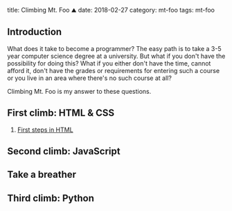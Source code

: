 title: Climbing Mt. Foo ⛰
date: 2018-02-27
category: mt-foo
tags: mt-foo

## Introduction
What does it take to become a programmer? The easy path is to take a
3-5 year computer science degree at a university. But what if you
don't have the possibility for doing this? What if you either don't
have the time, cannot afford it, don't have the grades or requirements
for entering such a course or you live in an area where there's no
such course at all?

Climbing Mt. Foo is my answer to these questions.

## First climb: HTML & CSS

1. [First steps in HTML]({filename}html/01.md)

## Second climb: JavaScript

## Take a breather

## Third climb: Python


